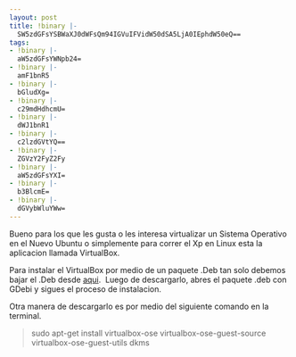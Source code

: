 ```yaml
---
layout: post
title: !binary |-
  SW5zdGFsYSBWaXJ0dWFsQm94IGVuIFVidW50dSA5LjA0IEphdW50eQ==
tags:
- !binary |-
  aW5zdGFsYWNpb24=
- !binary |-
  amF1bnR5
- !binary |-
  bGludXg=
- !binary |-
  c29mdHdhcmU=
- !binary |-
  dWJ1bnR1
- !binary |-
  c2lzdGVtYQ==
- !binary |-
  ZGVzY2FyZ2Fy
- !binary |-
  aW5zdGFsYXI=
- !binary |-
  b3BlcmE=
- !binary |-
  dGVybWluYWw=
---
```

Bueno para los que les gusta o les interesa virtualizar un Sistema Operativo en el Nuevo Ubuntu o simplemente para correr el Xp en Linux esta la aplicacion llamada VirtualBox.

Para instalar el VirtualBox por medio de un paquete .Deb tan solo debemos bajar el .Deb desde <a href="http://www.virtualbox.org/wiki/Downloads" target="_blank">aqui</a>.  Luego de descargarlo, abres el paquete .deb con GDebi y sigues el proceso de instalacion.

Otra manera de descargarlo es por medio del siguiente comando en la terminal.
<blockquote>sudo apt-get install virtualbox-ose virtualbox-ose-guest-source virtualbox-ose-guest-utils dkms</blockquote>
